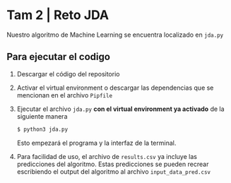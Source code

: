 # Tam 2 | Reto JDA

Nuestro algoritmo de Machine Learning se encuentra localizado en ```jda.py```

## Para ejecutar el codigo

1. Descargar el código del repositorio

2. Activar el virtual environment o descargar las dependencias que se mencionan en el archivo ```Pipfile```

3. Ejecutar el archivo ```jda.py``` **con el virtual environment ya activado** de la siguiente manera

    ```bash
    $ python3 jda.py
    ```

    Esto empezará el programa y la interfaz de la terminal.

4. Para facilidad de uso, el archivo de ```results.csv``` ya incluye las predicciones del algoritmo. Estas predicciones se pueden recrear escribiendo el output del algoritmo al archivo ```input_data_pred.csv```
